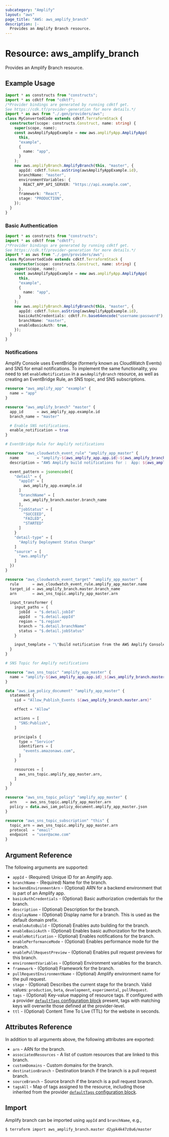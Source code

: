 ```yaml
---
subcategory: "Amplify"
layout: "aws"
page_title: "AWS: aws_amplify_branch"
description: |-
  Provides an Amplify Branch resource.
---
```


# Resource: aws_amplify_branch

Provides an Amplify Branch resource.

## Example Usage

```typescript
import * as constructs from "constructs";
import * as cdktf from "cdktf";
/*Provider bindings are generated by running cdktf get.
See https://cdk.tf/provider-generation for more details.*/
import * as aws from "./.gen/providers/aws";
class MyConvertedCode extends cdktf.TerraformStack {
  constructor(scope: constructs.Construct, name: string) {
    super(scope, name);
    const awsAmplifyAppExample = new aws.amplifyApp.AmplifyApp(
      this,
      "example",
      {
        name: "app",
      }
    );
    new aws.amplifyBranch.AmplifyBranch(this, "master", {
      appId: cdktf.Token.asString(awsAmplifyAppExample.id),
      branchName: "master",
      environmentVariables: {
        REACT_APP_API_SERVER: "https://api.example.com",
      },
      framework: "React",
      stage: "PRODUCTION",
    });
  }
}

```

### Basic Authentication

```typescript
import * as constructs from "constructs";
import * as cdktf from "cdktf";
/*Provider bindings are generated by running cdktf get.
See https://cdk.tf/provider-generation for more details.*/
import * as aws from "./.gen/providers/aws";
class MyConvertedCode extends cdktf.TerraformStack {
  constructor(scope: constructs.Construct, name: string) {
    super(scope, name);
    const awsAmplifyAppExample = new aws.amplifyApp.AmplifyApp(
      this,
      "example",
      {
        name: "app",
      }
    );
    new aws.amplifyBranch.AmplifyBranch(this, "master", {
      appId: cdktf.Token.asString(awsAmplifyAppExample.id),
      basicAuthCredentials: cdktf.Fn.base64encode("username:password"),
      branchName: "master",
      enableBasicAuth: true,
    });
  }
}

```

### Notifications

Amplify Console uses EventBridge (formerly known as CloudWatch Events) and SNS for email notifications.  To implement the same functionality, you need to set `enableNotification` in a `awsAmplifyBranch` resource, as well as creating an EventBridge Rule, an SNS topic, and SNS subscriptions.

```terraform
resource "aws_amplify_app" "example" {
  name = "app"
}

resource "aws_amplify_branch" "master" {
  app_id      = aws_amplify_app.example.id
  branch_name = "master"

  # Enable SNS notifications.
  enable_notification = true
}

# EventBridge Rule for Amplify notifications

resource "aws_cloudwatch_event_rule" "amplify_app_master" {
  name        = "amplify-${aws_amplify_app.app.id}-${aws_amplify_branch.master.branch_name}-branch-notification"
  description = "AWS Amplify build notifications for :  App: ${aws_amplify_app.app.id} Branch: ${aws_amplify_branch.master.branch_name}"

  event_pattern = jsonencode({
    "detail" = {
      "appId" = [
        aws_amplify_app.example.id
      ]
      "branchName" = [
        aws_amplify_branch.master.branch_name
      ],
      "jobStatus" = [
        "SUCCEED",
        "FAILED",
        "STARTED"
      ]
    }
    "detail-type" = [
      "Amplify Deployment Status Change"
    ]
    "source" = [
      "aws.amplify"
    ]
  })
}

resource "aws_cloudwatch_event_target" "amplify_app_master" {
  rule      = aws_cloudwatch_event_rule.amplify_app_master.name
  target_id = aws_amplify_branch.master.branch_name
  arn       = aws_sns_topic.amplify_app_master.arn

  input_transformer {
    input_paths = {
      jobId  = "$.detail.jobId"
      appId  = "$.detail.appId"
      region = "$.region"
      branch = "$.detail.branchName"
      status = "$.detail.jobStatus"
    }

    input_template = "\"Build notification from the AWS Amplify Console for app: https://<branch>.<appId>.amplifyapp.com/. Your build status is <status>. Go to https://console.aws.amazon.com/amplify/home?region=<region>#<appId>/<branch>/<jobId> to view details on your build. \""
  }
}

# SNS Topic for Amplify notifications

resource "aws_sns_topic" "amplify_app_master" {
  name = "amplify-${aws_amplify_app.app.id}_${aws_amplify_branch.master.branch_name}"
}

data "aws_iam_policy_document" "amplify_app_master" {
  statement {
    sid = "Allow_Publish_Events ${aws_amplify_branch.master.arn}"

    effect = "Allow"

    actions = [
      "SNS:Publish",
    ]

    principals {
      type = "Service"
      identifiers = [
        "events.amazonaws.com",
      ]
    }

    resources = [
      aws_sns_topic.amplify_app_master.arn,
    ]
  }
}

resource "aws_sns_topic_policy" "amplify_app_master" {
  arn    = aws_sns_topic.amplify_app_master.arn
  policy = data.aws_iam_policy_document.amplify_app_master.json
}

resource "aws_sns_topic_subscription" "this" {
  topic_arn = aws_sns_topic.amplify_app_master.arn
  protocol  = "email"
  endpoint  = "user@acme.com"
}
```

## Argument Reference

The following arguments are supported:

* `appId` - (Required) Unique ID for an Amplify app.
* `branchName` - (Required) Name for the branch.
* `backendEnvironmentArn` - (Optional) ARN for a backend environment that is part of an Amplify app.
* `basicAuthCredentials` - (Optional) Basic authorization credentials for the branch.
* `description` - (Optional) Description for the branch.
* `displayName` - (Optional) Display name for a branch. This is used as the default domain prefix.
* `enableAutoBuild` - (Optional) Enables auto building for the branch.
* `enableBasicAuth` - (Optional) Enables basic authorization for the branch.
* `enableNotification` - (Optional) Enables notifications for the branch.
* `enablePerformanceMode` - (Optional) Enables performance mode for the branch.
* `enablePullRequestPreview` - (Optional) Enables pull request previews for this branch.
* `environmentVariables` - (Optional) Environment variables for the branch.
* `framework` - (Optional) Framework for the branch.
* `pullRequestEnvironmentName` - (Optional) Amplify environment name for the pull request.
* `stage` - (Optional) Describes the current stage for the branch. Valid values: `production`, `beta`, `development`, `experimental`, `pullRequest`.
* `tags` - (Optional) Key-value mapping of resource tags. If configured with a provider [`defaultTags` configuration block](https://registry.terraform.io/providers/hashicorp/aws/latest/docs#default_tags-configuration-block) present, tags with matching keys will overwrite those defined at the provider-level.
* `ttl` - (Optional) Content Time To Live (TTL) for the website in seconds.

## Attributes Reference

In addition to all arguments above, the following attributes are exported:

* `arn` - ARN for the branch.
* `associatedResources` - A list of custom resources that are linked to this branch.
* `customDomains` - Custom domains for the branch.
* `destinationBranch` - Destination branch if the branch is a pull request branch.
* `sourceBranch` - Source branch if the branch is a pull request branch.
* `tagsAll` - Map of tags assigned to the resource, including those inherited from the provider [`defaultTags` configuration block](https://registry.terraform.io/providers/hashicorp/aws/latest/docs#default_tags-configuration-block).

## Import

Amplify branch can be imported using `appId` and `branchName`, e.g.,

```
$ terraform import aws_amplify_branch.master d2ypk4k47z8u6/master
```

<!-- cache-key: cdktf-0.17.0-pre.15 input-885aad59cd94d6740db418b798419213ee7bd270f77b0e8c89555d87cb09c30b -->